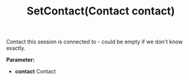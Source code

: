﻿---
uid: crmscript_ref_NSChatSessionEntity_SetContact
title: SetContact(Contact contact)
intellisense: NSChatSessionEntity.SetContact
keywords: NSChatSessionEntity, GetContact
so.topic: reference
---

Contact this session is connected to - could be empty if we don't know exactly.

**Parameter:** 
 - **contact** Contact

